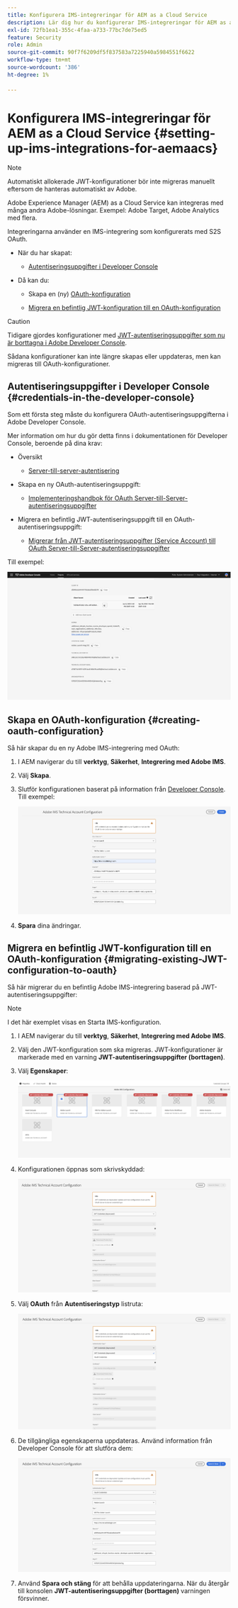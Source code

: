```yaml
---
title: Konfigurera IMS-integreringar för AEM as a Cloud Service
description: Lär dig hur du konfigurerar IMS-integreringar för AEM as a Cloud Service
exl-id: 72fb1ea1-355c-4faa-a733-77bc7de75ed5
feature: Security
role: Admin
source-git-commit: 90f7f6209df5f837583a7225940a5984551f6622
workflow-type: tm+mt
source-wordcount: '386'
ht-degree: 1%

---
```


# Konfigurera IMS-integreringar för AEM as a Cloud Service {#setting-up-ims-integrations-for-aemaacs}

>[!NOTE]
>
>Automatiskt allokerade JWT-konfigurationer bör inte migreras manuellt eftersom de hanteras automatiskt av Adobe.

Adobe Experience Manager (AEM) as a Cloud Service kan integreras med många andra Adobe-lösningar. Exempel: Adobe Target, Adobe Analytics med flera.

Integreringarna använder en IMS-integrering som konfigurerats med S2S OAuth.

* När du har skapat:

   * [Autentiseringsuppgifter i Developer Console](#credentials-in-the-developer-console)

* Då kan du:

   * Skapa en (ny) [OAuth-konfiguration](#creating-oauth-configuration)

   * [Migrera en befintlig JWT-konfiguration till en OAuth-konfiguration](#migrating-existing-JWT-configuration-to-oauth)

>[!CAUTION]
>
>Tidigare gjordes konfigurationer med [JWT-autentiseringsuppgifter som nu är borttagna i Adobe Developer Console](/help/security/jwt-credentials-deprecation-in-adobe-developer-console.md).
>
>Sådana konfigurationer kan inte längre skapas eller uppdateras, men kan migreras till OAuth-konfigurationer.

## Autentiseringsuppgifter i Developer Console {#credentials-in-the-developer-console}

Som ett första steg måste du konfigurera OAuth-autentiseringsuppgifterna i Adobe Developer Console.

Mer information om hur du gör detta finns i dokumentationen för Developer Console, beroende på dina krav:

* Översikt

   * [Server-till-server-autentisering](https://developer.adobe.com/developer-console/docs/guides/authentication/ServerToServerAuthentication/)

* Skapa en ny OAuth-autentiseringsuppgift:

   * [Implementeringshandbok för OAuth Server-till-Server-autentiseringsuppgifter](https://developer.adobe.com/developer-console/docs/guides/authentication/ServerToServerAuthentication/implementation/)

* Migrera en befintlig JWT-autentiseringsuppgift till en OAuth-autentiseringsuppgift:

   * [Migrerar från JWT-autentiseringsuppgifter (Service Account) till OAuth Server-till-Server-autentiseringsuppgifter](https://developer.adobe.com/developer-console/docs/guides/authentication/ServerToServerAuthentication/migration/)

Till exempel:

![OAuth-autentiseringsuppgifter i Developer Console](assets/ims-configuration-developer-console.png)

## Skapa en OAuth-konfiguration {#creating-oauth-configuration}

Så här skapar du en ny Adobe IMS-integrering med OAuth:

1. I AEM navigerar du till **verktyg**, **Säkerhet**, **Integrering med Adobe IMS**.

1. Välj **Skapa**.

1. Slutför konfigurationen baserat på information från [Developer Console](https://developer.adobe.com/developer-console/docs/guides/authentication/ServerToServerAuthentication/implementation/). Till exempel:

   ![Skapa OAuth-konfiguration](assets/ims-create-oauth-configuration.png)

1. **Spara** dina ändringar.

## Migrera en befintlig JWT-konfiguration till en OAuth-konfiguration {#migrating-existing-JWT-configuration-to-oauth}

Så här migrerar du en befintlig Adobe IMS-integrering baserad på JWT-autentiseringsuppgifter:

>[!NOTE]
>
>I det här exemplet visas en Starta IMS-konfiguration.

1. I AEM navigerar du till **verktyg**, **Säkerhet**, **Integrering med Adobe IMS**.

1. Välj den JWT-konfiguration som ska migreras. JWT-konfigurationer är markerade med en varning **JWT-autentiseringsuppgifter (borttagen)**.

1. Välj **Egenskaper**:

   ![Välj JWT-konfiguration](assets/ims-migrate-jwt-select-configuration.png)

1. Konfigurationen öppnas som skrivskyddad:

   ![Konfigurationsegenskaper - skrivskyddad](assets/ims-migrate-jwt-properties-read-only.png)

1. Välj **OAuth** från **Autentiseringstyp** listruta:

   ![Välj autentiseringstyp](assets/ims-migrate-jwt-authentication-type.png)

1. De tillgängliga egenskaperna uppdateras. Använd information från Developer Console för att slutföra dem:

   ![Fullständig OAuth-information](assets/ims-migrate-jwt-complete-oauth-details.png)

1. Använd **Spara och stäng** för att behålla uppdateringarna.
När du återgår till konsolen **JWT-autentiseringsuppgifter (borttagen)** varningen försvinner.

